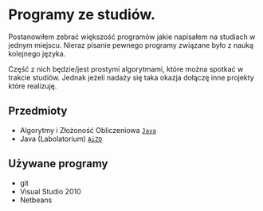 # Programy ze studiów.

Postanowiłem zebrać większość programów jakie napisałem na studiach w jednym miejscu. Nieraz pisanie pewnego programy związane było z nauką kolejnego języka.

Część z nich będzie/jest prostymi algorytmami, które można spotkać w trakcie studiów. Jednak jeżeli nadaży się taka okazja dołączę inne projekty które realizuję.

## Przedmioty

* Algorytmy i Złożoność Obliczeniowa [`Java`][JAVA]
* Java (Labolatorium) [`AiZO`][AIZO]

## Używane programy

* git
* Visual Studio 2010
* Netbeans

[AIZO]: tree/master/AIZO
[JAVA]: tree/master/JAVA

